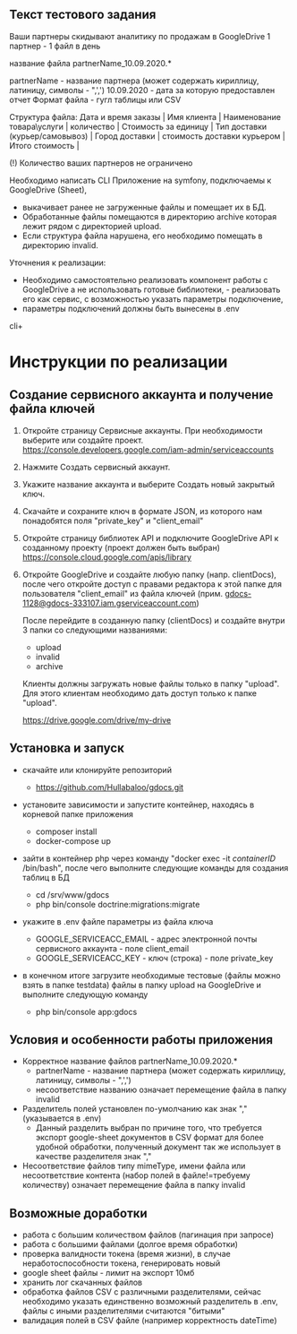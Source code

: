 ## Текст тестового задания


Ваши партнеры скидывают аналитику по продажам в GoogleDrive 1 партнер - 1 файл в день

название файла partnerName_10.09.2020.*

partnerName - название партнера (может содержать кириллицу, латиницу, символы - ",',')
10.09.2020 - дата за которую предоставлен отчет
Формат файла - гугл таблицы или CSV

Структура файла:
Дата и время заказы | Имя клиента | Наименование товара\услуги |  количество | Стоимость за единицу | Тип доставки (курьер/самовывоз) | Город доставки | стоимость доставки курьером | Итого стоимость |

(!) Количество ваших партнеров не ограничено

Необходимо написать CLI Приложение на symfony, подключаемы к GoogleDrive (Sheet), 
- выкачивает ранее не загруженные файлы и помещает их в БД. 
- Обработанные файлы помещаются в директорию archive которая лежит рядом с директорией upload.
- Если структура файла нарушена, его необходимо помещать в директорию invalid.

Уточнения к реализации:
- Необходимо самостоятельно реализовать компонент работы с GoogleDrive а не использовать готовые библиотеки, - реализовать его как сервис, с возможностью указать параметры подключение, 
- параметры подключений должны быть вынесены в .env

cli+

# Инструкции по реализации
## Создание сервисного аккаунта и получение файла ключей
1. Откройте страницу Сервисные аккаунты. При необходимости выберите или создайте проект.
   https://console.developers.google.com/iam-admin/serviceaccounts
2. Нажмите Создать сервисный аккаунт.
3. Укажите название аккаунта и выберите Создать новый закрытый ключ.
4. Скачайте и сохраните ключ в формате JSON, из которого нам понадобятся
поля "private_key" и "client_email"
5. Откройте страницу библиотек API и подключите GoogleDrive API к созданному проекту (проект должен быть выбран)
   https://console.cloud.google.com/apis/library
6. Откройте GoogleDrive и создайте любую папку (напр. clientDocs), после чего откройте доступ с правами редактора
к этой папке для пользователя "client_email" из файла ключей (прим. gdocs-1128@gdocs-333107.iam.gserviceaccount.com)
   
   После перейдите в созданную папку (clientDocs) и создайте внутри 3 папки со следующими названиями:
   * upload
   * invalid
   * archive
   
   Клиенты должны загружать новые файлы только в папку "upload". Для этого клиентам необходимо дать доступ только к папке "upload".
   
   https://drive.google.com/drive/my-drive


## Установка и запуск

* скачайте или клонируйте репозиторий
    - https://github.com/Hullabaloo/gdocs.git

* установите зависимости и запустите контейнер, находясь в корневой папке приложения
    - composer install
    - docker-compose up
* зайти в контейнер php через команду "docker exec -it _containerID_ /bin/bash", 
  после чего выполните следующие команды для создания таблиц в БД
  - cd /srv/www/gdocs
  - php bin/console doctrine:migrations:migrate
* укажите в .env файле параметры из файла ключа
   - GOOGLE_SERVICEACC_EMAIL - адрес электронной почты сервисного аккаунта - поле client_email
   - GOOGLE_SERVICEACC_KEY - ключ (строка) - поле private_key
* в конечном итоге загрузите необходимые тестовые (файлы можно взять в папке testdata) файлы в папку upload на GoogleDrive и выполните следующую команду
   - php bin/console app:gdocs


## Условия и особенности работы приложения

* Корректное название файлов partnerName_10.09.2020.*
    - partnerName - название партнера (может содержать кириллицу, латиницу, символы - ",',')
    - несоответствие названию означает перемещение файла в папку invalid
* Разделитель полей установлен по-умолчанию как знак "," (указывается в .env)
    - Данный разделить выбран по причине того, что требуется экспорт google-sheet документов в CSV формат для более удобной обработки, полученный документ так же использует в качестве разделителя знак ","
* Несоответствие файлов типу mimeType, имени файла или несоответствие контента (набор полей в файле!=требуему количеству) означает перемещение файла в папку invalid     


## Возможные доработки
- работа с большим количеством файлов (пагинация при запросе)
- работа с большими файлами (долгое время обработки)
- проверка валидности токена (время жизни), в случае неработоспособности токена, генерировать новый
- google sheet файлы - лимит на экспорт 10мб
- хранить лог скачанных файлов
- обработка файлов CSV с различными разделителями, сейчас необходимо указать 
  единственно возможный разделитель в .env, файлы с иными разделителями считаются "битыми"
- валидация полей в CSV файле (например корректность dateTime)  